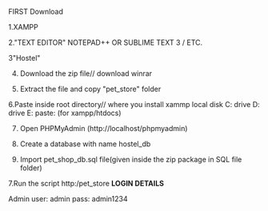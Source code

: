 FIRST Download

1.XAMPP

2."TEXT EDITOR" NOTEPAD++ OR SUBLIME TEXT 3 / ETC.

3"Hostel"

4. Download the zip file// download winrar

5. Extract the file and copy "pet_store" folder

6.Paste inside root directory// where you install xammp local disk C: drive D: drive E: paste: (for xampp/htdocs)

7. Open PHPMyAdmin (http://localhost/phpmyadmin)

8. Create a database with name hostel_db

6. Import pet_shop_db.sql file(given inside the zip package in SQL file folder)

7.Run the script http:/pet_store
****LOGIN DETAILS**** 

Admin
user: admin
pass: admin1234
